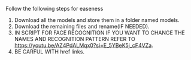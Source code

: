 Follow the following steps for easeness
1. Download all the models and store them in a folder named models.
2. Download the remaining files and rename(IF NEEDED).
3. IN SCRIPT FOR FACE RECOGNITION IF YOU WANT TO CHANGE THE NAMES AND RECOGNITION PATTERN 
REFER TO https://youtu.be/AZ4PdALMqx0?si=E_5YBeK5j_cF4VZa.
4. BE CARFUL WITH href links.
